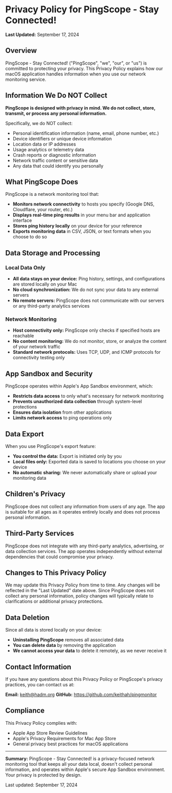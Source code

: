 # Privacy Policy for PingScope - Stay Connected!

**Last Updated:** September 17, 2024

## Overview

PingScope - Stay Connected! ("PingScope", "we", "our", or "us") is committed to protecting your privacy. This Privacy Policy explains how our macOS application handles information when you use our network monitoring service.

## Information We Do NOT Collect

**PingScope is designed with privacy in mind. We do not collect, store, transmit, or process any personal information.**

Specifically, we do NOT collect:
- Personal identification information (name, email, phone number, etc.)
- Device identifiers or unique device information
- Location data or IP addresses
- Usage analytics or telemetry data
- Crash reports or diagnostic information
- Network traffic content or sensitive data
- Any data that could identify you personally

## What PingScope Does

PingScope is a network monitoring tool that:
- **Monitors network connectivity** to hosts you specify (Google DNS, Cloudflare, your router, etc.)
- **Displays real-time ping results** in your menu bar and application interface
- **Stores ping history locally** on your device for your reference
- **Exports monitoring data** in CSV, JSON, or text formats when you choose to do so

## Data Storage and Processing

### Local Data Only
- **All data stays on your device:** Ping history, settings, and configurations are stored locally on your Mac
- **No cloud synchronization:** We do not sync your data to any external servers
- **No remote servers:** PingScope does not communicate with our servers or any third-party analytics services

### Network Monitoring
- **Host connectivity only:** PingScope only checks if specified hosts are reachable
- **No content monitoring:** We do not monitor, store, or analyze the content of your network traffic
- **Standard network protocols:** Uses TCP, UDP, and ICMP protocols for connectivity testing only

## App Sandbox and Security

PingScope operates within Apple's App Sandbox environment, which:
- **Restricts data access** to only what's necessary for network monitoring
- **Prevents unauthorized data collection** through system-level protections
- **Ensures data isolation** from other applications
- **Limits network access** to ping operations only

## Data Export

When you use PingScope's export feature:
- **You control the data:** Export is initiated only by you
- **Local files only:** Exported data is saved to locations you choose on your device
- **No automatic sharing:** We never automatically share or upload your monitoring data

## Children's Privacy

PingScope does not collect any information from users of any age. The app is suitable for all ages as it operates entirely locally and does not process personal information.

## Third-Party Services

PingScope does not integrate with any third-party analytics, advertising, or data collection services. The app operates independently without external dependencies that could compromise your privacy.

## Changes to This Privacy Policy

We may update this Privacy Policy from time to time. Any changes will be reflected in the "Last Updated" date above. Since PingScope does not collect any personal information, policy changes will typically relate to clarifications or additional privacy protections.

## Data Deletion

Since all data is stored locally on your device:
- **Uninstalling PingScope** removes all associated data
- **You can delete data** by removing the application
- **We cannot access your data** to delete it remotely, as we never receive it

## Contact Information

If you have any questions about this Privacy Policy or PingScope's privacy practices, you can contact us at:

**Email:** keith@hadm.org
**GitHub:** https://github.com/keithah/pingmonitor

## Compliance

This Privacy Policy complies with:
- Apple App Store Review Guidelines
- Apple's Privacy Requirements for Mac App Store
- General privacy best practices for macOS applications

---

**Summary:** PingScope - Stay Connected! is a privacy-focused network monitoring tool that keeps all your data local, doesn't collect personal information, and operates within Apple's secure App Sandbox environment. Your privacy is protected by design.

Last updated: September 17, 2024